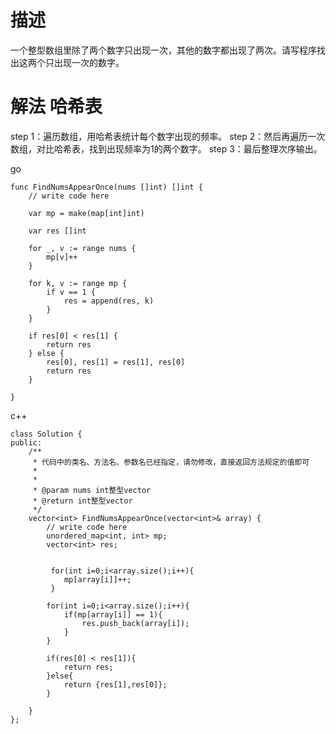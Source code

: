 # 描述
一个整型数组里除了两个数字只出现一次，其他的数字都出现了两次。请写程序找出这两个只出现一次的数字。

# 解法 哈希表

step 1：遍历数组，用哈希表统计每个数字出现的频率。
step 2：然后再遍历一次数组，对比哈希表，找到出现频率为1的两个数字。
step 3：最后整理次序输出。

go
```
func FindNumsAppearOnce(nums []int) []int {
	// write code here

	var mp = make(map[int]int)

	var res []int

	for _, v := range nums {
		mp[v]++
	}

	for k, v := range mp {
		if v == 1 {
			res = append(res, k)
		}
	}

	if res[0] < res[1] {
		return res
	} else {
		res[0], res[1] = res[1], res[0]
		return res
	}

}
```


c++
```
class Solution {
public:
    /**
     * 代码中的类名、方法名、参数名已经指定，请勿修改，直接返回方法规定的值即可
     *
     * 
     * @param nums int整型vector 
     * @return int整型vector
     */
    vector<int> FindNumsAppearOnce(vector<int>& array) {
        // write code here
        unordered_map<int, int> mp;
        vector<int> res;


         for(int i=0;i<array.size();i++){
            mp[array[i]]++;
         }

        for(int i=0;i<array.size();i++){
            if(mp[array[i]] == 1){
                res.push_back(array[i]);
            }
        }

        if(res[0] < res[1]){
            return res;
        }else{
            return {res[1],res[0]};
        }

    }
};
```